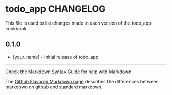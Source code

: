 todo_app CHANGELOG
==================

This file is used to list changes made in each version of the todo_app cookbook.

0.1.0
-----
- [your_name] - Initial release of todo_app

- - -
Check the [Markdown Syntax Guide](http://daringfireball.net/projects/markdown/syntax) for help with Markdown.

The [Github Flavored Markdown page](http://github.github.com/github-flavored-markdown/) describes the differences between markdown on github and standard markdown.
